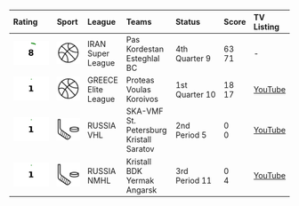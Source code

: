 | Rating                                                                                                                               | Sport                                                                                                                | League                 | Teams                                      | Status         | Score    | TV Listing                                                            |
|:-------------------------------------------------------------------------------------------------------------------------------------|:---------------------------------------------------------------------------------------------------------------------|:-----------------------|:-------------------------------------------|:---------------|:---------|:----------------------------------------------------------------------|
| <img src="https://raw.githubusercontent.com/BlakeDuncan25/Donut-SVG-Ratings/bac4e4a278175106499642192132b1786a9aec38/8.svg" alt="8"> | <img src="https://raw.githubusercontent.com/BlakeDuncan25/Donut-SVG-Ratings/master/basketball.png" alt="Basketball"> | IRAN<br>Super League   | Pas Kordestan<br>Esteghlal BC              | 4th Quarter 9  | 63<br>71 | -                                                                     |
| <img src="https://raw.githubusercontent.com/BlakeDuncan25/Donut-SVG-Ratings/bac4e4a278175106499642192132b1786a9aec38/1.svg" alt="1"> | <img src="https://raw.githubusercontent.com/BlakeDuncan25/Donut-SVG-Ratings/master/basketball.png" alt="Basketball"> | GREECE<br>Elite League | Proteas Voulas<br>Koroivos                 | 1st Quarter 10 | 18<br>17 | <a href="https://www.youtube.com/@HellenicBF/streams">YouTube</a>     |
| <img src="https://raw.githubusercontent.com/BlakeDuncan25/Donut-SVG-Ratings/bac4e4a278175106499642192132b1786a9aec38/1.svg" alt="1"> | <img src="https://raw.githubusercontent.com/BlakeDuncan25/Donut-SVG-Ratings/master/hockey.png" alt="Ice Hockey">     | RUSSIA<br>VHL          | SKA-VMF St. Petersburg<br>Kristall Saratov | 2nd Period 5   | 0<br>0   | <a href="https://www.youtube.com/@VHL_SRC/streams">YouTube</a>        |
| <img src="https://raw.githubusercontent.com/BlakeDuncan25/Donut-SVG-Ratings/bac4e4a278175106499642192132b1786a9aec38/1.svg" alt="1"> | <img src="https://raw.githubusercontent.com/BlakeDuncan25/Donut-SVG-Ratings/master/hockey.png" alt="Ice Hockey">     | RUSSIA<br>NMHL         | Kristall BDK<br>Yermak Angarsk             | 3rd Period 11  | 0<br>4   | <a href="https://nmhl.fhr.ru/news/index.php?SECTION_ID=2">YouTube</a> |